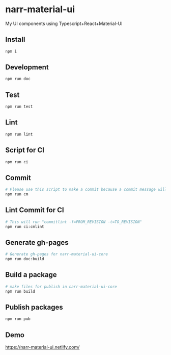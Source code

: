 # narr-material-ui

My UI components using Typescript+React+Material-UI

## Install

```sh
npm i
```

## Development

```sh
npm run doc
```

## Test

```sh
npm run test
```

## Lint

```sh
npm run lint
```

## Script for CI

```sh
npm run ci
```

## Commit

```sh
# Please use this script to make a commit because a commit message will be linted by commitlint.
npm run cm
```

## Lint Commit for CI

```sh
# This will run "commitlint -f=FROM_REVISION -t=TO_REVISION"
npm run ci:cmlint
```

## Generate gh-pages

```sh
# Generate gh-pages for narr-material-ui-core
npm run doc:build
```

## Build a package

```sh
# make files for publish in narr-material-ui-core
npm run build
```

## Publish packages

```sh
npm run pub
```

## Demo

https://narr-material-ui.netlify.com/
